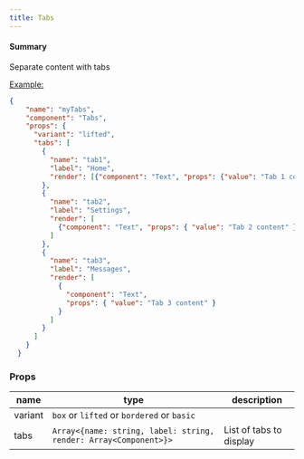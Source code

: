 ```yaml
---
title: Tabs
---
```


#### Summary

Separate content with tabs

<u>Example:</u>

```JSON
{
    "name": "myTabs",
    "component": "Tabs",
    "props": {
      "variant": "lifted",
      "tabs": [
        {
          "name": "tab1",
          "label": "Home",
          "render": [{"component": "Text", "props": {"value": "Tab 1 content" } }]
        },
        {
          "name": "tab2",
          "label": "Settings",
          "render": [
            {"component": "Text", "props": { "value": "Tab 2 content" } }
          ]
        },
        {
          "name": "tab3",
          "label": "Messages",
          "render": [
            {
              "component": "Text",
              "props": { "value": "Tab 3 content" }
            }
          ]
        }
      ]
    }
  }

```

### Props

| name    | type                                                             | description             |
| ------- | ---------------------------------------------------------------- | ----------------------- |
| variant | `box` or `lifted` or `bordered` or `basic`                       |                         |
| tabs    | `Array<{name: string, label: string, render: Array<Component>}>` | List of tabs to display |
